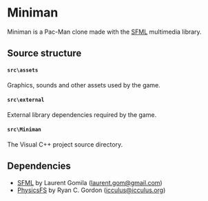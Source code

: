 # Miniman

Miniman is a Pac-Man clone made with the [SFML](http://www.sfml-dev.org/) multimedia library. 

## Source structure

#### `src\assets`
Graphics, sounds and other assets used by the game.

#### `src\external`  
External library dependencies required by the game.
						
#### `src\Miniman`  
The Visual C++ project source directory.

## Dependencies

- [SFML](http://www.sfml-dev.org/) by Laurent Gomila (<laurent.gom@gmail.com>)
- [PhysicsFS](http://icculus.org/physfs/) by Ryan C. Gordon (<icculus@icculus.org>)
